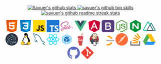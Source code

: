 <!-- [![Anurag's GitHub stats](https://github-readme-stats.vercel.app/api?username=init232)](https://github.com/anuraghazra/github-readme-stats)
[![Top Langs](https://github-readme-stats.vercel.app/api/top-langs/?username=init232)](https://github.com/anuraghazra/github-readme-stats)
[!jenkins](https://github.com/programmer-zhang/programmer-zhang/blob/main/images/jenkins.svg)
 -->
 
 
<p align="center">
        <a href="https://github.com/init232" target="_blank">
            <img src="https://github-readme-stats.vercel.app/api?username=init232&theme=dark&show_icons=true" width="45%" alt="Savuer's github stats"/>
        </a>
        <a href="https://github.com/init232" target="_blank">
            <img src="https://github-readme-stats.vercel.app/api/top-langs/?username=init232&layout=compact&hide=html&theme=dark" width="45%" alt="savuer's github top skills"/>
        </a>
        <a href="https://github.com/init232" target="_blank">
            <img src="https://github-readme-streak-stats.herokuapp.com/?user=init232&theme=highcontrast" width="45%" alt="savuer's github readme streak stats"/>
        </a>
    </p>

<p align="center">
	<img src="./images/html.svg" width="40" height="40" alt="html" />
	<img src="./images/css.svg" width="40" height="40" alt="css" />
	<img src="./images/javascript.svg" width="40" height="40" alt="javascript" />
	<img src="./images/typescript.svg" width="40" height="40" alt="typescript" />
	<img src="./images/sass.svg" width="40" height="40" alt="sass" />
	<img src="./images/vuejs.svg" width="40" height="40" alt="vue" />
	<img src="./images/angularjs.svg" width="40" height="40" alt="angular" />
	<img src="./images/bootstrap.svg" width="40" height="40" alt="bootstrap" />
	<img src="./images/nodejs.svg" width="40" height="40" alt="node" />
	<img src="./images/nginx.svg" width="40" height="40" alt="nginx" />
	<img src="./images/nuxtjs.svg" width="40" height="40" alt="nuxt" />
	<img src="./images/electron.svg" width="40" height="40" alt="electron" />
	<img src="./images/linux.svg" width="40" height="40" alt="linux" />
	<img src="./images/mysql.svg" width="40" height="40" alt="mysql" />
	<img src="./images/reactjs.svg" width="40" height="40" alt="react" />
	<img src="./images/webpack.svg" width="40" height="40" alt="webpack" />
	<img src="./images/gulp.svg" width="40" height="40" alt="gulp" />
	<img src="./images/jenkins.svg" width="40" height="40" alt="jenkins" />
	<img src="./images/leet-code.svg" width="40" height="40" alt="leet-code" />
	<img src="./images/postman.svg" width="40" height="40" alt="postman" />
	<img src="./images/stack-overflow.svg" width="40" height="40" alt="stack-overflow" />
	<img src="./images/google.svg" width="40" height="40" alt="google" />
	<img src="./images/github.svg" width="40" height="40" alt="github" />
	<img src="./images/git.svg" width="40" height="40" alt="git" />
</p>

